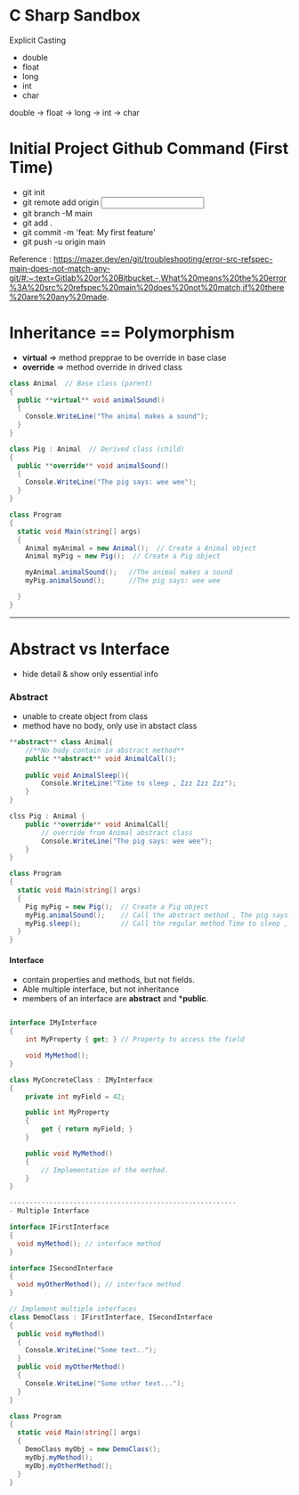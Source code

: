 # C Sharp Sandbox

Explicit Casting 
- double 
- float 
- long 
- int 
- char

double -> float -> long -> int -> char

# Initial Project Github Command (First Time)
- git init
- git remote add origin <input your repo ref here>
- git branch -M main
- git add .
- git commit -m 'feat: My first feature'
- git push -u origin main

Reference : https://mazer.dev/en/git/troubleshooting/error-src-refspec-main-does-not-match-any-git/#:~:text=Gitlab%20or%20Bitbucket.-,What%20means%20the%20error%3A%20src%20refspec%20main%20does%20not%20match,if%20there%20are%20any%20made.

# Inheritance == Polymorphism 
- **virtual** => method prepprae to be override in base clase
- **override** => method override in drived class
```cs
class Animal  // Base class (parent) 
{
  public **virtual** void animalSound() 
  {
    Console.WriteLine("The animal makes a sound");
  }
}

class Pig : Animal  // Derived class (child) 
{
  public **override** void animalSound() 
  {
    Console.WriteLine("The pig says: wee wee");
  }
}

class Program 
{
  static void Main(string[] args) 
  {
    Animal myAnimal = new Animal();  // Create a Animal object
    Animal myPig = new Pig();  // Create a Pig object

    myAnimal.animalSound();   //The animal makes a sound
    myPig.animalSound();      //The pig says: wee wee

  }
}
```
-------------------------------------------------------------------

#  Abstract vs Interface
- hide detail & show only essential info 

### Abstract
- unable to create object from class
- method have no body, only use in abstact class

```cs
**abstract** class Animal{
    //**No body contain in abstract method** 
    public **abstract** void AnimalCall();
 
    public void AnimalSleep(){
        Console.WriteLine("Time to sleep , Zzz Zzz Zzz");
    }
}

clss Pig : Animal {
    public **override** void AnimalCall{
        // override from Animal abstract class
        Console.WriteLine("The pig says: wee wee");
    }
}

class Program
{
  static void Main(string[] args)
  {
    Pig myPig = new Pig();  // Create a Pig object
    myPig.animalSound();    // Call the abstract method , The pig says: wee wee
    myPig.sleep();          // Call the regular method Time to sleep , Zzz Zzz Zzz
  }
}

```

#### Interface
- contain properties and methods, but not fields.
- Able multiple interface, but not inheritance
- members of an interface are **abstract** and ***public**.

```cs

interface IMyInterface
{
    int MyProperty { get; } // Property to access the field

    void MyMethod();
}

class MyConcreteClass : IMyInterface
{
    private int myField = 42;

    public int MyProperty
    {
        get { return myField; }
    }

    public void MyMethod()
    {
        // Implementation of the method.
    }
}

---------------------------------------------------------
- Multiple Interface

interface IFirstInterface 
{
  void myMethod(); // interface method
}

interface ISecondInterface 
{
  void myOtherMethod(); // interface method
}

// Implement multiple interfaces
class DemoClass : IFirstInterface, ISecondInterface 
{
  public void myMethod() 
  {
    Console.WriteLine("Some text..");
  }
  public void myOtherMethod() 
  {
    Console.WriteLine("Some other text...");
  }
}

class Program 
{
  static void Main(string[] args)
  {
    DemoClass myObj = new DemoClass();
    myObj.myMethod();
    myObj.myOtherMethod();
  }
}

```